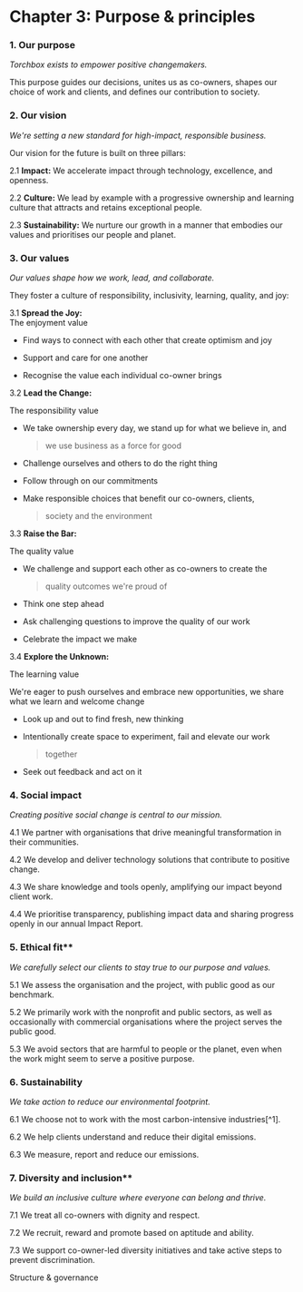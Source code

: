 # Chapter 3: Purpose & principles

### 1. Our purpose

*Torchbox exists to empower positive changemakers.*

This purpose guides our decisions, unites us as co-owners, shapes our
choice of work and clients, and defines our contribution to society.

### 2. Our vision

*We\'re setting a new standard for high-impact, responsible business.*

Our vision for the future is built on three pillars:

2.1 **Impact:** We accelerate impact through technology, excellence, and
openness.

2.2 **Culture:** We lead by example with a progressive ownership and
learning culture that attracts and retains exceptional people.

2.3 **Sustainability:** We nurture our growth in a manner that embodies
our values and prioritises our people and planet.

### 3. Our values

*Our values shape how we work, lead, and collaborate.*

They foster a culture of responsibility, inclusivity, learning, quality,
and joy:

3.1 **Spread the Joy:**\
The enjoyment value

-   Find ways to connect with each other that create optimism and joy

-   Support and care for one another

-   Recognise the value each individual co-owner brings

3.2 **Lead the Change:**

The responsibility value

-   We take ownership every day, we stand up for what we believe in, and
    > we use business as a force for good

-   Challenge ourselves and others to do the right thing

-   Follow through on our commitments

-   Make responsible choices that benefit our co-owners, clients,
    > society and the environment

3.3 **Raise the Bar:**

The quality value

-   We challenge and support each other as co-owners to create the
    > quality outcomes we're proud of

-   Think one step ahead

-   Ask challenging questions to improve the quality of our work

-   Celebrate the impact we make

3.4 **Explore the Unknown:**

The learning value

We're eager to push ourselves and embrace new opportunities, we share
what we learn and welcome change

-   Look up and out to find fresh, new thinking

-   Intentionally create space to experiment, fail and elevate our work
    > together

-   Seek out feedback and act on it

### 4. Social impact

*Creating positive social change is central to our mission.*

4.1 We partner with organisations that drive meaningful transformation
in their communities.

4.2 We develop and deliver technology solutions that contribute to
positive change.

4.3 We share knowledge and tools openly, amplifying our impact beyond
client work.

4.4 We prioritise transparency, publishing impact data and sharing
progress openly in our annual Impact Report.

### 5. Ethical fit**

*We carefully select our clients to stay true to our purpose and
values.*

5.1 We assess the organisation and the project, with public good as our
benchmark.

5.2 We primarily work with the nonprofit and public sectors, as well as
occasionally with commercial organisations where the project serves the
public good.

5.3 We avoid sectors that are harmful to people or the planet, even when
the work might seem to serve a positive purpose.

### 6. Sustainability

*We take action to reduce our environmental footprint.*

6.1 We choose not to work with the most carbon-intensive industries[^1].

6.2 We help clients understand and reduce their digital emissions.

6.3 We measure, report and reduce our emissions.

### 7. Diversity and inclusion**

*We build an inclusive culture where everyone can belong and thrive.*

7.1 We treat all co-owners with dignity and respect.

7.2 We recruit, reward and promote based on aptitude and ability.

7.3 We support co-owner-led diversity initiatives and take active steps
to prevent discrimination.

Structure & governance
